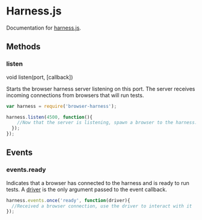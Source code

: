 # Harness.js

Documentation for [harness.js](https://github.com/scriby/browser-harness/blob/master/server/harness.js).

## Methods

### listen

void listen(port, [callback])

Starts the browser harness server listening on this port. The server receives incoming connections from browsers
that will run tests.

```javascript
var harness = require('browser-harness');

harness.listen(4500, function(){
    //Now that the server is listening, spawn a browser to the harness.html to connect to it
  });
});
```

## Events

### events.ready

Indicates that a browser has connected to the harness and is ready to run tests. A [driver](https://github.com/scriby/browser-harness/blob/master/docs/driver.md)
is the only argument passed to the event callback.

```javascript
harness.events.once('ready', function(driver){
  //Received a browser connection, use the driver to interact with it
});
```